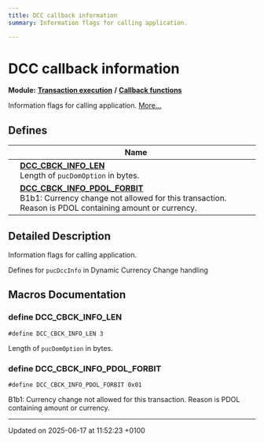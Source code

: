 ```yaml
---
title: DCC callback information
summary: Information flags for calling application. 

---
```


# DCC callback information

**Module:** **[Transaction execution](group___a_d_k___t_r_x___e_x_e_c.md)** **/** **[Callback functions](group___t_l_v___c_a_l_l_b_c_k.md)**

Information flags for calling application.  [More...](#detailed-description)

## Defines

|                | Name           |
| -------------- | -------------- |
|  | **[DCC_CBCK_INFO_LEN](group___c_b_c_k___d_c_c___i_n_f_o.md#define-dcc-cbck-info-len)** <br>Length of `pucDomOption` in bytes.  |
|  | **[DCC_CBCK_INFO_PDOL_FORBIT](group___c_b_c_k___d_c_c___i_n_f_o.md#define-dcc-cbck-info-pdol-forbit)** <br>B1b1: Currency change not allowed for this transaction. Reason is PDOL containing amount or currency.  |

## Detailed Description

Information flags for calling application. 

Defines for `pucDccInfo` in Dynamic Currency Change handling 




## Macros Documentation

### define DCC_CBCK_INFO_LEN

```
#define DCC_CBCK_INFO_LEN 3
```

Length of `pucDomOption` in bytes. 

### define DCC_CBCK_INFO_PDOL_FORBIT

```
#define DCC_CBCK_INFO_PDOL_FORBIT 0x01
```

B1b1: Currency change not allowed for this transaction. Reason is PDOL containing amount or currency. 



-------------------------------

Updated on 2025-06-17 at 11:52:23 +0100